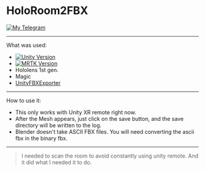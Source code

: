 HoloRoom2FBX
========================

[![My Telegram](https://img.shields.io/badge/Telegram-%40D__o__r__G-blue)](https://t.me/D_o_r_G)
***
What was used:
  - [![Unity Version](https://img.shields.io/badge/unity-2018.4.21-blue.svg)](https://unity3d.com/get-unity/download)
  - [![MRTK Version](https://img.shields.io/badge/Microsoft-MRTK%202.4.0-green)](https://github.com/microsoft/MixedRealityToolkit-Unity/releases/tag/v2.4.0)
  - Hololens 1st gen.
  - Magic
  - [UnityFBXExporter](https://github.com/KellanHiggins/UnityFBXExporter)
***
How to use it:
  - This only works with Unity XR remote right now.
  - After the Mesh appears, just click on the save button, and the save directory will be written to the log.
  - Blender doesn't take ASCII FBX files. You will need converting the ascii fbx in the binary fbx.
***
> I needed to scan the room to avoid constantly using unity remote. And it did what I needed it to do.



